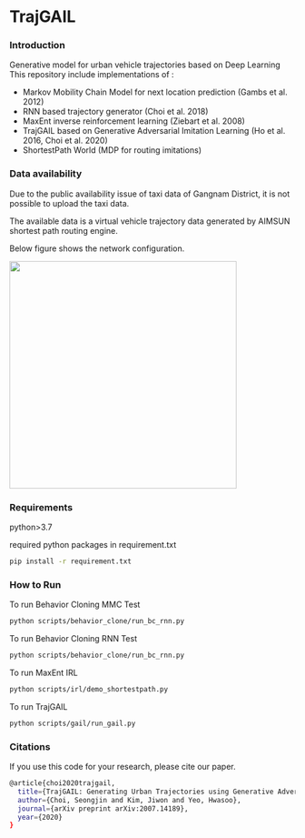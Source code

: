 # TrajGAIL

### Introduction
Generative model for urban vehicle trajectories based on Deep Learning 
This repository include implementations of :
 - Markov Mobility Chain Model for next location prediction (Gambs et al. 2012)
 - RNN based trajectory generator (Choi et al. 2018) 
 - MaxEnt inverse reinforcement learning (Ziebart et al. 2008)
 - TrajGAIL based on Generative Adversarial Imitation Learning (Ho et al. 2016, Choi et al. 2020)
 - ShortestPath World (MDP for routing imitations)
 
### Data availability
Due to the public availability issue of taxi data of Gangnam District, it is not possible to upload the taxi data. 

The available data is a virtual vehicle trajectory data generated by AIMSUN shortest path routing engine.

Below figure shows the network configuration.

<img src="./img/network.jpg" width="400" height="400">


### Requirements
python>3.7

required python packages in requirement.txt

<Bash terminal>
 
```bash
pip install -r requirement.txt
```


### How to Run

<Bash terminal>

To run Behavior Cloning MMC Test

```bash
python scripts/behavior_clone/run_bc_rnn.py
```

To run Behavior Cloning RNN Test

```bash
python scripts/behavior_clone/run_bc_rnn.py
```


To run MaxEnt IRL

```bash
python scripts/irl/demo_shortestpath.py
```


To run TrajGAIL

```bash
python scripts/gail/run_gail.py
```


### Citations
If you use this code for your research, please cite our paper.

```bash
@article{choi2020trajgail,
  title={TrajGAIL: Generating Urban Trajectories using Generative Adversarial Imitation Learning},
  author={Choi, Seongjin and Kim, Jiwon and Yeo, Hwasoo},
  journal={arXiv preprint arXiv:2007.14189},
  year={2020}
}
```
